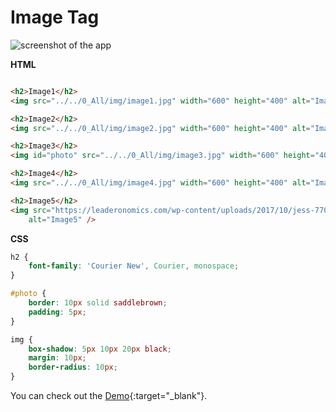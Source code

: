 # Image Tag

![screenshot of the app](https://raw.githubusercontent.com/praveenorugantitech/praveenorugantitech-html/master/9_Image/images/Image.PNG)


**HTML**

```HTML

<h2>Image1</h2>
<img src="../../0_All/img/image1.jpg" width="600" height="400" alt="Image1" />

<h2>Image2</h2>
<img src="../../0_All/img/image2.jpg" width="600" height="400" alt="Image2" />

<h2>Image3</h2>
<img id="photo" src="../../0_All/img/image3.jpg" width="600" height="400" alt="Image3" />

<h2>Image4</h2>
<img src="../../0_All/img/image4.jpg" width="600" height="400" alt="Image4" />

<h2>Image5</h2>
<img src="https://leaderonomics.com/wp-content/uploads/2017/10/jess-770x470.jpg" width="600" height="400"
    alt="Image5" />

```

**CSS**

```CSS
h2 {
    font-family: 'Courier New', Courier, monospace;
}

#photo {
    border: 10px solid saddlebrown;
    padding: 5px;
}

img {
    box-shadow: 5px 10px 20px black;
    margin: 10px;
    border-radius: 10px;
}

```

You can check out the [Demo](https://praveenorugantitech.github.io/praveenorugantitech-html/9_Image/Demo){:target="_blank"}.

